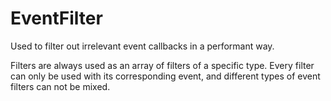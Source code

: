 # EventFilter

Used to filter out irrelevant event callbacks in a performant way.

Filters are always used as an array of filters of a specific type. Every filter can only be used with its corresponding event, and different types of event filters can not be mixed.

